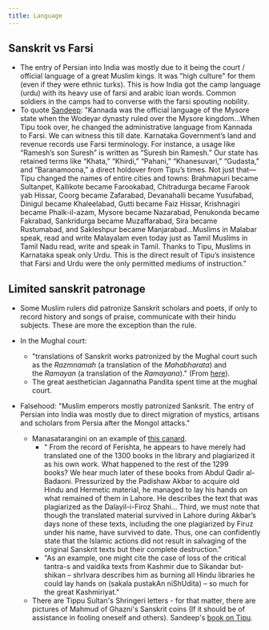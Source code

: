```yaml
---
title: Language
---
```


## Sanskrit vs Farsi

- The entry of Persian into India was mostly due to it being the court / official language of a great Muslim kings. It was "high culture" for them (even if they were ethnic turks). This is how India got the camp language (urdu) with its heavy use of farsi and arabic loan words. Common soldiers in the camps had to converse with the farsi spouting nobility.
- To quote [Sandeep](http://www.sandeepweb.com/2012/11/27/coming-soon-an-entitlement-university-named-after-a-mass-murderer/):  "Kannada was the official language of the Mysore state when the Wodeyar dynasty ruled over the Mysore kingdom…When Tipu took over, he changed the administrative language from Kannada to Farsi. We can witness this till date. Karnataka Government’s land and revenue records use Farsi terminology. For instance, a usage like “Ramesh’s son Suresh” is written as “Suresh bin Ramesh.” Our state has retained terms like “Khata,” “Khirdi,” “Pahani,” “Khanesuvari,” “Gudasta,” and “Baranamoona,” a direct holdover from Tipu’s times. Not just that—Tipu changed the names of entire cities and towns: Brahmapuri became Sultanpet, Kallikote became Farookabad, Chitradurga became Farook yab Hissar, Coorg became Zafarabad, Devanahalli became Yusufabad, Dinigul became Khaleelabad, Gutti became Faiz Hissar, Krishnagiri became Phalk-il-azam, Mysore became Nazarabad, Penukonda became Fakrabad, Sankridurga became Muzaffarabad, Sira became Rustumabad, and Sakleshpur became Manjarabad…Muslims in Malabar speak, read and write Malayalam even today just as Tamil Muslims in Tamil Nadu read, write and speak in Tamil. Thanks to Tipu, Muslims in Karnataka speak only Urdu. This is the direct result of Tipu’s insistence that Farsi and Urdu were the only permitted mediums of instruction."

## Limited sanskrit patronage
- Some Muslim rulers did patronize Sanskrit scholars and poets, if only to record history and songs of praise, communicate with their hindu subjects. These are more the exception than the rule.
- In the Mughal court:
    - "translations of Sanskrit works patronized by the Mughal court such as the _Razmnamah_ (a translation of the _Mahabharata_) and the _Ramayan_ (a translation of the _Ramayana_)." (From [here](http://dissertationreviews.org/archives/2350)).
    - The great aesthetician Jagannatha Pandita spent time at the mughal court.
        
- Falsehood: "Muslim emperors mostly patronized Sanksrit. The entry of Persian into India was mostly due to direct migration of mystics, artisans and scholars from Persia after the Mongol attacks."
    - Manasatarangini on an example of [this canard](http://manasataramgini.wordpress.com/2012/07/16/the-hindu-struggle-in-the-mountains-and-a-discursion-on-philological-encounters-with-the-turushka-s/).
        - " From the record of Ferishta, he appears to have merely had translated one of the 1300 books in the library and plagiarized it as his own work. What happened to the rest of the 1299 books? We hear much later of these books from Abdul Qadir al-Badaoni. Pressurized by the Padishaw Akbar to acquire old Hindu and Hermetic material, he managed to lay his hands on what remained of them in Lahore. He describes the text that was plagiarized as the Dalayil-i-Firoz Shahi... Third, we must note that though the translated material survived in Lahore during Akbar’s days none of these texts, including the one plagiarized by Firuz under his name, have survived to date. Thus, one can confidently state that the Islamic actions did not result in salvaging of the original Sanskrit texts but their complete destruction."
        - "As an example, one might cite the case of loss of the critical tantra-s and vaidika texts from Kashmir due to Sikandar but-shikan – shrIvara describes him as burning all Hindu libraries he could lay hands on (sakala pustakAn niShUdita) – so much for the great Kashmiriyat."
    - There are Tippu Sultan's Shringeri letters - for that matter, there are pictures of Mahmud of Ghazni's Sanskrit coins (If it should be of assistance in fooling oneself and others). Sandeep's [book on Tipu](http://www.amazon.com/Tipu-Sultan-Tyrant-Mysore-History-ebook/dp/B00H2LWIG4).